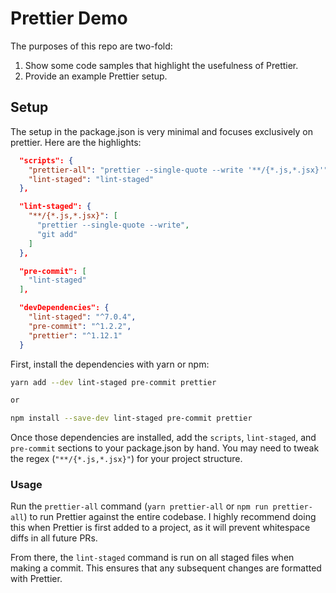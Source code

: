 # Prettier Demo

The purposes of this repo are two-fold:

1. Show some code samples that highlight the usefulness of Prettier.
2. Provide an example Prettier setup.

## Setup

The setup in the package.json is very minimal and focuses exclusively on prettier. Here are the highlights:

```json
  "scripts": {
    "prettier-all": "prettier --single-quote --write '**/{*.js,*.jsx}'",
    "lint-staged": "lint-staged"
  },

  "lint-staged": {
    "**/{*.js,*.jsx}": [
      "prettier --single-quote --write",
      "git add"
    ]
  },

  "pre-commit": [
    "lint-staged"
  ],

  "devDependencies": {
    "lint-staged": "^7.0.4",
    "pre-commit": "^1.2.2",
    "prettier": "^1.12.1"
  }
```

First, install the dependencies with yarn or npm:

```bash
yarn add --dev lint-staged pre-commit prettier

or

npm install --save-dev lint-staged pre-commit prettier
```

Once those dependencies are installed, add the `scripts`, `lint-staged`, and `pre-commit` sections to your package.json by hand. You may need to tweak the regex (`"**/{*.js,*.jsx}"`) for your project structure.

### Usage

Run the `prettier-all` command (`yarn prettier-all` or `npm run prettier-all`) to run Prettier against the entire codebase. I highly recommend doing this when Prettier is first added to a project, as it will prevent whitespace diffs in all future PRs.

From there, the `lint-staged` command is run on all staged files when making a commit. This ensures that any subsequent changes are formatted with Prettier.
